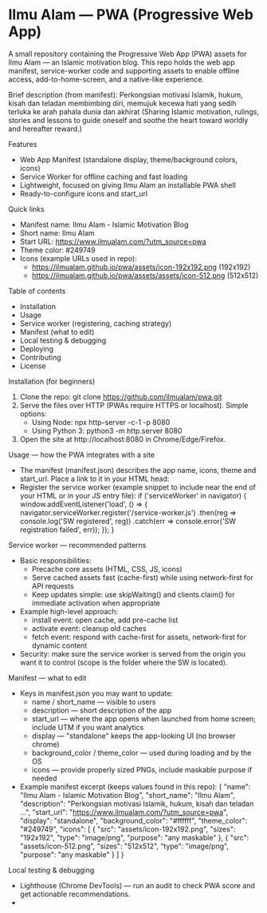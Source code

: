 
# Ilmu Alam — PWA (Progressive Web App)
A small repository containing the Progressive Web App (PWA) assets for Ilmu Alam — an Islamic motivation blog. This repo holds the web app manifest, service-worker code and supporting assets to enable offline access, add-to-home-screen, and a native-like experience.

Brief description (from manifest):
Perkongsian motivasi Islamik, hukum, kisah dan teladan membimbing diri, memujuk kecewa hati yang sedih terluka ke arah pahala dunia dan akhirat
(Sharing Islamic motivation, rulings, stories and lessons to guide oneself and soothe the heart toward worldly and hereafter reward.)

Features
- Web App Manifest (standalone display, theme/background colors, icons)
- Service Worker for offline caching and fast loading
- Lightweight, focused on giving Ilmu Alam an installable PWA shell
- Ready-to-configure icons and start_url

Quick links
- Manifest name: Ilmu Alam - Islamic Motivation Blog
- Short name: Ilmu Alam
- Start URL: https://www.ilmualam.com/?utm_source=pwa
- Theme color: #249749
- Icons (example URLs used in repo):
  - https://ilmualam.github.io/pwa/assets/icon-192x192.png (192x192)
  - https://ilmualam.github.io/pwa/assets/assets/icon-512.png (512x512)

Table of contents
- Installation
- Usage
- Service worker (registering, caching strategy)
- Manifest (what to edit)
- Local testing & debugging
- Deploying
- Contributing
- License

Installation (for beginners)
1. Clone the repo:
   git clone https://github.com/ilmualam/pwa.git
2. Serve the files over HTTP (PWAs require HTTPS or localhost). Simple options:
   - Using Node: npx http-server -c-1 -p 8080
   - Using Python 3: python3 -m http.server 8080
3. Open the site at http://localhost:8080 in Chrome/Edge/Firefox.

Usage — how the PWA integrates with a site
- The manifest (manifest.json) describes the app name, icons, theme and start_url. Place a link to it in your HTML head:
  <link rel="manifest" href="/manifest.json">
- Register the service worker (example snippet to include near the end of your HTML or in your JS entry file):
  if ('serviceWorker' in navigator) {
    window.addEventListener('load', () => {
      navigator.serviceWorker.register('/service-worker.js')
        .then(reg => console.log('SW registered', reg))
        .catch(err => console.error('SW registration failed', err));
    });
  }

Service worker — recommended patterns
- Basic responsibilities:
  - Precache core assets (HTML, CSS, JS, icons)
  - Serve cached assets fast (cache-first) while using network-first for API requests
  - Keep updates simple: use skipWaiting() and clients.claim() for immediate activation when appropriate
- Example high-level approach:
  - install event: open cache, add pre-cache list
  - activate event: cleanup old caches
  - fetch event: respond with cache-first for assets, network-first for dynamic content
- Security: make sure the service worker is served from the origin you want it to control (scope is the folder where the SW is located).

Manifest — what to edit
- Keys in manifest.json you may want to update:
  - name / short_name — visible to users
  - description — short description of the app
  - start_url — where the app opens when launched from home screen; include UTM if you want analytics
  - display — "standalone" keeps the app-looking UI (no browser chrome)
  - background_color / theme_color — used during loading and by the OS
  - icons — provide properly sized PNGs, include maskable purpose if needed
- Example manifest excerpt (keeps values found in this repo):
  {
    "name": "Ilmu Alam - Islamic Motivation Blog",
    "short_name": "Ilmu Alam",
    "description": "Perkongsian motivasi Islamik, hukum, kisah dan teladan ...",
    "start_url": "https://www.ilmualam.com/?utm_source=pwa",
    "display": "standalone",
    "background_color": "#ffffff",
    "theme_color": "#249749",
    "icons": [
      { "src": "assets/icon-192x192.png", "sizes": "192x192", "type": "image/png", "purpose": "any maskable" },
      { "src": "assets/icon-512.png", "sizes": "512x512", "type": "image/png", "purpose": "any maskable" }
    ]
  }

Local testing & debugging
- Lighthouse (Chrome DevTools) — run an audit to check PWA score and get actionable recommendations.
-